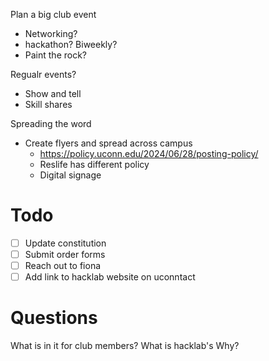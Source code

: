 Plan a big club event
- Networking?
- hackathon? Biweekly? 
- Paint the rock?

Regualr events?
- Show and tell
- Skill shares

Spreading the word
- Create flyers and spread across campus
	- https://policy.uconn.edu/2024/06/28/posting-policy/
	- Reslife has different policy
	- Digital signage

# Todo
- [ ] Update constitution
- [ ] Submit order forms
- [ ] Reach out to fiona
- [ ] Add link to hacklab website on uconntact
# Questions
What is in it for club members? What is hacklab's Why? 